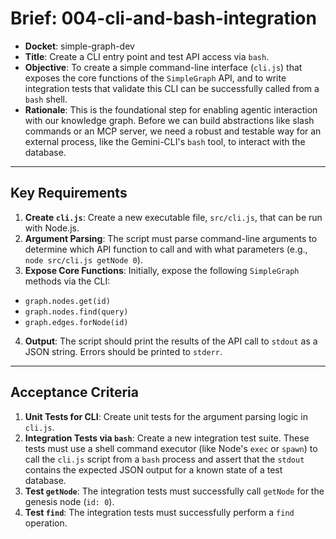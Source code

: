 # Brief: 004-cli-and-bash-integration

- **Docket**: simple-graph-dev
- **Title**: Create a CLI entry point and test API access via `bash`.
- **Objective**: To create a simple command-line interface (`cli.js`) that exposes the core functions of the `SimpleGraph` API, and to write integration tests that validate this CLI can be successfully called from a `bash` shell.
- **Rationale**: This is the foundational step for enabling agentic interaction with our knowledge graph. Before we can build abstractions like slash commands or an MCP server, we need a robust and testable way for an external process, like the Gemini-CLI's `bash` tool, to interact with the database.

---

## Key Requirements

1. **Create `cli.js`**: Create a new executable file, `src/cli.js`, that can be run with Node.js.
2. **Argument Parsing**: The script must parse command-line arguments to determine which API function to call and with what parameters (e.g., `node src/cli.js getNode 0`).
3. **Expose Core Functions**: Initially, expose the following `SimpleGraph` methods via the CLI:

- `graph.nodes.get(id)`
- `graph.nodes.find(query)`
- `graph.edges.forNode(id)`

4. **Output**: The script should print the results of the API call to `stdout` as a JSON string. Errors should be printed to `stderr`.

---

## Acceptance Criteria

1. **Unit Tests for CLI**: Create unit tests for the argument parsing logic in `cli.js`.
2. **Integration Tests via `bash`**: Create a new integration test suite. These tests must use a shell command executor (like Node's `exec` or `spawn`) to call the `cli.js` script from a `bash` process and assert that the `stdout` contains the expected JSON output for a known state of a test database.
3. **Test `getNode`**: The integration tests must successfully call `getNode` for the genesis node (`id: 0`).
4. **Test `find`**: The integration tests must successfully perform a `find` operation.
